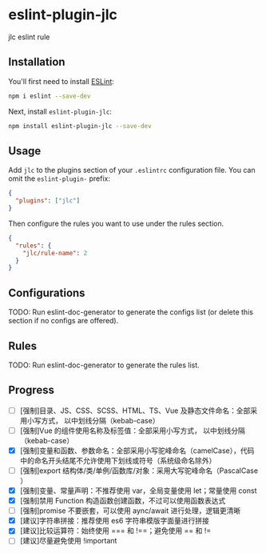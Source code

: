 # eslint-plugin-jlc

jlc eslint rule

## Installation

You'll first need to install [ESLint](https://eslint.org/):

```sh
npm i eslint --save-dev
```

Next, install `eslint-plugin-jlc`:

```sh
npm install eslint-plugin-jlc --save-dev
```

## Usage

Add `jlc` to the plugins section of your `.eslintrc` configuration file. You can omit the `eslint-plugin-` prefix:

```json
{
  "plugins": ["jlc"]
}
```

Then configure the rules you want to use under the rules section.

```json
{
  "rules": {
    "jlc/rule-name": 2
  }
}
```

## Configurations

<!-- begin auto-generated configs list -->

TODO: Run eslint-doc-generator to generate the configs list (or delete this section if no configs are offered).

<!-- end auto-generated configs list -->

## Rules

<!-- begin auto-generated rules list -->

TODO: Run eslint-doc-generator to generate the rules list.

<!-- end auto-generated rules list -->

## Progress

- [ ] [强制]目录、JS、CSS、SCSS、HTML、TS、Vue 及静态文件命名：全部采用小写方式， 以中划线分隔（kebab-case）
- [ ] [强制]Vue 的组件使用名称及标签值：全部采用小写方式， 以中划线分隔（kebab-case）
- [x] [强制]变量和函数、参数命名：全部采用小写驼峰命名（camelCase），代码中的命名开头结尾不允许使用下划线或符号（系统级命名除外）
- [ ] [强制]export 结构体/类/单例/函数库/对象：采用大写驼峰命名（PascalCase ）
- [x] [强制]变量、常量声明：不推荐使用 var，全局变量使用 let；常量使用 const
- [x] [强制]禁用 Function 构造函数创建函数，不过可以使用函数表达式
- [ ] [强制]promise 不要嵌套，可以使用 aync/await 进行处理，逻辑更清晰
- [x] [建议]字符串拼接：推荐使用 es6 字符串模版字面量进行拼接
- [x] [建议]比较运算符：始终使用 === 和 !==；避免使用 == 和 !=
- [ ] [建议]尽量避免使用 !important
